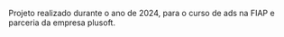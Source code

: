 Projeto realizado durante o ano de 2024, para o curso de ads na FIAP e parceria da empresa plusoft.

